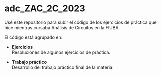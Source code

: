 # adc_ZAC_2C_2023

Usé este repositorio para subir el código de los ejercicios de práctica que hice mientras cursaba Análisis de Circuitos en la FIUBA.

El código está agrupado en:  

- **Ejercicios**  
Resoluciones de algunos ejercicios de práctica.

- **Trabajo práctico**  
Desarrollo del trabajo práctico final de la materia.  
